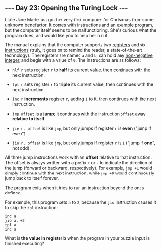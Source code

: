 ## --- Day 23: Opening the Turing Lock ---
Little Jane Marie just got her very first computer for Christmas from some unknown benefactor<!--- Definitely not Wintermute. -->. It comes with instructions and an example program, but the computer itself seems to be malfunctioning. She's curious what the program does, and would like you to help her run it.
 
The manual explains that the computer supports two [registers](https://en.wikipedia.org/wiki/Processor_register) and six [instructions](https://en.wikipedia.org/wiki/Instruction_set) (truly, it goes on to remind the reader, a state-of-the-art technology). The registers are named `a` and `b`, can hold any [non-negative integer](https://en.wikipedia.org/wiki/Natural_number), and begin with a value of `0`. The instructions are as follows:
 
 
- `hlf r` sets register `r` to **half** its current value, then continues with the next instruction.
 
- `tpl r` sets register `r` to **triple** its current value, then continues with the next instruction.
 
- `inc r` **increments** register `r`, adding `1` to it, then continues with the next instruction.
 
- `jmp offset` is a **jump**; it continues with the instruction `offset` away **relative to itself**.
 
- `jie r, offset` is like `jmp`, but only jumps if register `r` is **even** ("jump if even").
 
- `jio r, offset` is like `jmp`, but only jumps if register `r` is `1` ("jump if **one**", not odd).
 
 
All three jump instructions work with an **offset** relative to that instruction. The offset is always written with a prefix `+` or `-` to indicate the direction of the jump (forward or backward, respectively). For example, `jmp +1` would simply continue with the next instruction, while `jmp +0` would continuously jump back to itself forever.
 
The program exits when it tries to run an instruction beyond the ones defined.
 
For example, this program sets `a` to `2`, because the `jio` instruction causes it to skip the `tpl` instruction:
 

```
inc a
jio a, +2
tpl a
inc a
```

 
What is **the value in register b** when the program in your puzzle input is finished executing?
 